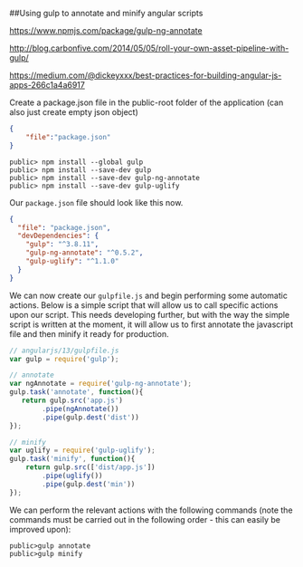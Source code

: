 ##Using gulp to annotate and minify angular scripts

https://www.npmjs.com/package/gulp-ng-annotate

http://blog.carbonfive.com/2014/05/05/roll-your-own-asset-pipeline-with-gulp/

https://medium.com/@dickeyxxx/best-practices-for-building-angular-js-apps-266c1a4a6917

Create a package.json file in the public-root folder of the application (can also just create
empty json object)

```json
{
    "file":"package.json"
}
```

```
public> npm install --global gulp
public> npm install --save-dev gulp
public> npm install --save-dev gulp-ng-annotate
public> npm install --save-dev gulp-uglify
```

Our `package.json` file should look like this now.

```json
{
  "file": "package.json",
  "devDependencies": {
    "gulp": "^3.8.11",
    "gulp-ng-annotate": "^0.5.2",
    "gulp-uglify": "^1.1.0"
  }
}
```

We can now create our `gulpfile.js` and begin performing some automatic actions.  Below is a simple script
that will allow us to call specific actions upon our script.  This needs developing further, but with the
way the simple script is written at the moment, it will allow us to first annotate the javascript file and
then minify it ready for production.

```javascript
// angularjs/13/gulpfile.js
var gulp = require('gulp');

// annotate
var ngAnnotate = require('gulp-ng-annotate');
gulp.task('annotate', function(){
   return gulp.src('app.js')
        .pipe(ngAnnotate())
        .pipe(gulp.dest('dist'))
});

// minify
var uglify = require('gulp-uglify');
gulp.task('minify', function(){
    return gulp.src(['dist/app.js'])
        .pipe(uglify())
        .pipe(gulp.dest('min'))
});
```

We can perform the relevant actions with the following commands (note the commands must be carried out in
the following order - this can easily be improved upon):

```
public>gulp annotate
public>gulp minify
```
